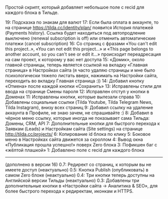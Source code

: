 Простой скрипт, который добавляет небольшое поле с recid для каждого блока в Тильде.

19: Подсказка по знакам для валют
17: Если была оплата в аккаунте, то на странице https://tilda.cc/identity/plan/ появится История платежей (Payments history). Ссылка будет находиться под автопродление выключено (renewal subscription is off) или отменить автоматические платежи (cancel subscription)
16: Со страниц с фразами «You can't edit this project..», «You can not edit this project...» и «This page belongs to another account, so you can't see or edit it...» происходит переадресация на сам проект, к которому у вас нет доступа
15:  «Домик», около главной страницы, теперь является ссылкой на вкладку «Главная страница» в Настройках сайта (я часто удаляю страницы и мне было психологически тяжело листать вверх, нажимать на Настройки сайта, переходить во вкладку Главная страница :))
14: Добавил кнопку «Отмена» после каждой кнопки «Сохранить»
13: Исправлены стили для ввода на странице Смены пароля
12: Исправлен отступ у кнопки в Доменах
11: Исправлены кнопки, которые вылезали справа
10: Добавлены социальные ссылки (Tilda Youtube, Tilda Telegram News, Tilda Instagram), внизу всех страниц
9: Добавил ссылку на удаление аккаунта в Профиле, не знаю зачем, не спрашивайте :)
8: Добавил в чёрное меню ссылку, которые иногда не показывает сама Тильда: Домены, CRM, API
7: Дополнительные кнопки для быстрого перехода к Заявкам (Leads) и Настройкам сайта (Site settings) на странице http://tilda.cc/projects/
6: Копирование id блока по клику
5: Боковое меню в Настройках сайта движется за скроллом
4: Вывод окна «Публикация прошла успешно!» поверх Zero блока
3: Пофикшен баг с «жёлтой плашкой»
1: Добавлено поле с recid для каждого блока

---
(дополнено в версии 16) 0.7: Редирект со страниц, к которым вы не имеете доступ
(неактуально) 0.5: Кнопка Publish (опубликовать) в самом Zero блоке
(неактуально) 0.4: Три кнопки теперь доступны на Английской версии Тильды
(неактуально) 0.3: Добавлены три дополнительные кнопки в «Настройки сайта → Аналитика & SEO», для более быстрого перехода к редиректам, иконкам и HTTPS.
